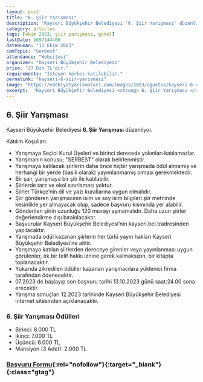 ```yaml
---
layout: post
title: "6. Şiir Yarışması"
description: "Kayseri Büyükşehir Belediyesi '6. Şiir Yarışması' düzenliyor."
category: articles
tags: [ekim 2023, şiir yarışması, genel]
lastDate: 1697144400
dateHuman: "13 Ekim 2023"
comTopic: "Serbest"
attendance: "Websitesi"
organizer: "Kayseri Büyükşehir Belediyesi"
price: "27 Bin TL'dir."
requirements: "İsteyen herkes katılabilir."
permalink: "kayseri-6-siir-yarismasi"
image: "https://edebiyatyarismalari.com/images/2023/agustos/kayseri-6-siir-yarismasi.jpg"
excerpt:  "Kayseri Büyükşehir Belediyesi <strong> 6. Şiir Yarışması </strong> düzenliyor."
---
```


## 6. Şiir Yarışması
Kayseri Büyükşehir Belediyesi **6. Şiir Yarışması** düzenliyor.  

Katılım Koşulları:
- Yarışmaya Seçici Kurul Üyeleri ve birinci derecede yakınları katılamazlar.
- Yarışmanın konusu; "SERBEST" olarak belirlenmiştir.
- Yarışmaya katılacak şiirlerin daha önce hiçbir yarışmada ödül almamış ve herhangi bir yerde (basılı olarak) yayımlanmamış olması gerekmektedir.
- Bir şair, yarışmaya bir şiir ile katılabilir.
- Şiirlerde tarz ve ekol sınırlaması yoktur.
- Şiirler Türkçe’nin dil ve yazı kurallarına uygun olmalıdır.
- Şiir gönderen yarışmacının isim ve soy isim bilgileri şiir metninde kesinlikle yer almayacak olup, sadece başvuru kısmında yer alabilir.
- Gönderilen şiirin uzunluğu 120 mısrayı aşmamalıdır. Daha uzun şiirler değerlendirme dışı bırakılacaktır.
- Başvurular Kayseri Büyükşehir Belediyesi’nin kayseri.bel.tradresinden yapılacaktır.
- Yarışmada ödül kazanan şiirlerin her türlü yayın hakları Kayseri Büyükşehir Belediyesi’ne aittir.
- Yarışmaya katılan şiirlerden dereceye girenler veya yayınlanması uygun görülenler, ek bir telif hakkı iznine gerek kalmaksızın, bir kitapta toplanacaktır.
- Yukarıda zikredilen ödüller kazanan yarışmacılara yüklenici firma tarafından ödenecektir.
- 07.2023 de başlayıp son başvuru tarihi 13.10.2023 günü saat:24.00 sona erecektir.
- Yarışma sonuçları 12.2023 tarihinde Kayseri Büyükşehir Belediyesi internet sitesinden açıklanacaktır.


### 6. Şiir Yarışması Ödülleri
- Birinci: 8.000 TL
- İkinci: 7.000 TL
- Üçüncü: 6.000 TL
- Mansiyon (3 Adet): 2.000 TL


### [Başvuru Formu](https://portal.kayseri.bel.tr/birim/kultursosyal/yarisma-siir.aspx/?ref=edebiyatyarismalari.com){:rel="nofollow"}{:target="_blank"}{:class="gtag"}